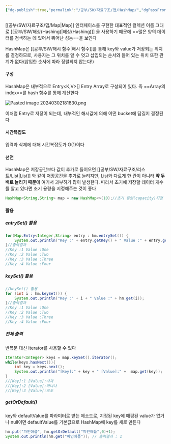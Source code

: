 ```yaml
---
{"dg-publish":true,"permalink":"/공부/SW/자료구조/맵/HashMap/","dgPassFrontmatter":true}
---
```


[[공부/SW/자료구조/맵/Map\|Map]] 인터페이스를 구현한 대표적인 컬렉션
이름 그대로 [[공부/SW/해싱(Hashing)\|해싱(Hashing)]] 을 사용하기 때문에 ==많은 양의 데이터를 검색하는 데 있어서 뛰어난 성능==을 보인다

HashMap은 [[공부/SW/해시 함수\|해시 함수]]를 통해 key와 value가 저장되는 위치를 결정하므로, 사용자는 그 위치를 알 수 엇고 삽입되는 순서와 들어 있는 위치 또한 관계가 없다(삽입한 순서에 따라 정렬되지 않는다!)

#### 구성
HashMap은 내부적으로 Entry<K,V>[] Entry Array로 구성되어 있다. 즉 ==Array의 index==를 hash 함수를 통해 계산한다

![Pasted image 20240302181830.png](/img/user/%EC%B2%A8%EB%B6%80%ED%8C%8C%EC%9D%BC/Pasted%20image%2020240302181830.png)

이처럼 Entry로 저장이 되는데, 내부적인 해시값에 의해 어떤 bucket에 담길지 결정된다
#### 시간복잡도
입력과 삭제에 대해 시간복잡도가 O(1)이다

#### 선언
HashMap은 저장공간보다 값이 추가로 들어오면 [[공부/SW/자료구조/리스트/List\|List]] 와 같이 저장공간을 추가로 늘리지만, List와 다르게 한 칸이 아니라 **약 두 배로 늘리기 때문에** 여기서 과부하가 많이 발생한다. 따라서 초기에 저장할 데이터 개수를 알고 있다면 초기 용량을 지정해주는 것이 좋다
```java
HashMap<String,String> map = new HashMap<>(10);//초기 용량(capacity)지정
```

#### 활용
##### entrySet() 활용
```java
for(Map.Entry<Integer,String> entry : hm.entrySet()) {
    System.out.println("Key :" + entry.getKey() + " Value :" + entry.getValue());
}//출력결과
//Key :1 Value :One
//Key :2 Value :Two
//Key :3 Value :Three
//Key :4 Value :Four
```

##### keySet() 활용
```java
//keySet() 활용
for (int i : hm.keySet()) {
    System.out.println("Key :" + i + " Value :" + hm.get(i));
}//출력결과
//Key :1 Value :One
//Key :2 Value :Two
//Key :3 Value :Three
//Key :4 Value :Four
```

##### 전체 출력
반복문 대신 Iterator를 사용할 수 있다

```java
Iterator<Integer> keys = map.keySet().iterator();
while(keys.hasNext()){
    int key = keys.next();
    System.out.println("[Key]:" + key + " [Value]:" +  map.get(key));
}
//[Key]:1 [Value]:사과
//[Key]:2 [Value]:바나나
//[Key]:3 [Value]:포도
```

##### getOrDefault()
key와 defaultValue를 파라미터로 받는 메소드로, 지정된 key에 매핑된 value가 없거나 null이면 defaultValue를 기본값으로 HashMap에 key를 새로 만든다

```java
hm.put("파인애플", hm.getOrDefault("파인애플",0)+1);
System.out.println(hm.get("파인애플")); // 출력결과 : 1
```